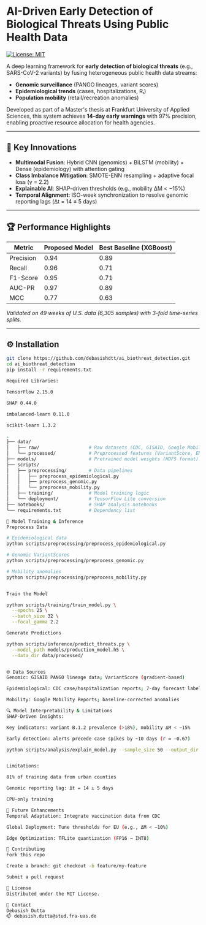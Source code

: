 # AI-Driven Early Detection of Biological Threats Using Public Health Data

[![License: MIT](https://img.shields.io/badge/License-MIT-yellow.svg)](https://opensource.org/licenses/MIT)

A deep learning framework for **early detection of biological threats** (e.g., SARS-CoV-2 variants) by fusing heterogeneous public health data streams:

- **Genomic surveillance** (PANGO lineages, variant scores)
- **Epidemiological trends** (cases, hospitalizations, Rₜ)
- **Population mobility** (retail/recreation anomalies)

Developed as part of a Master's thesis at Frankfurt University of Applied Sciences, this system achieves **14-day early warnings** with 97% precision, enabling proactive resource allocation for health agencies.

---

## 🔑 Key Innovations

- **Multimodal Fusion**: Hybrid CNN (genomics) + BiLSTM (mobility) + Dense (epidemiology) with attention gating
- **Class Imbalance Mitigation**: SMOTE-ENN resampling + adaptive focal loss (γ = 2.2)
- **Explainable AI**: SHAP-driven thresholds (e.g., mobility ΔM < −15%)
- **Temporal Alignment**: ISO-week synchronization to resolve genomic reporting lags (Δt = 14 ± 5 days)

---

## 🏆 Performance Highlights

| Metric    | Proposed Model | Best Baseline (XGBoost) |
| --------- | -------------- | ----------------------- |
| Precision | 0.94           | 0.89                    |
| Recall    | 0.96           | 0.71                    |
| F1-Score  | 0.95           | 0.71                    |
| AUC-PR    | 0.97           | 0.89                    |
| MCC       | 0.77           | 0.63                    |

_Validated on 49 weeks of U.S. data (6,305 samples) with 3-fold time-series splits._

---

## ⚙️ Installation

```bash
git clone https://github.com/debasishdtt/ai_biothreat_detection.git
cd ai_biothreat_detection
pip install -r requirements.txt

Required Libraries:

TensorFlow 2.15.0

SHAP 0.44.0

imbalanced-learn 0.11.0

scikit-learn 1.3.2

.
├── data/
│   ├── raw/                  # Raw datasets (CDC, GISAID, Google Mobility)
│   └── processed/            # Preprocessed features (VariantScore, EMA-smoothed mobility)
├── models/                   # Pretrained model weights (HDF5 format)
├── scripts/
│   ├── preprocessing/        # Data pipelines
│   │   ├── preprocess_epidemiological.py
│   │   ├── preprocess_genomic.py
│   │   └── preprocess_mobility.py
│   ├── training/             # Model training logic
│   └── deployment/           # TensorFlow Lite conversion
├── notebooks/                # SHAP analysis notebooks
└── requirements.txt          # Dependency list

🧠 Model Training & Inference
Preprocess Data

# Epidemiological data
python scripts/preprocessing/preprocess_epidemiological.py

# Genomic VariantScores
python scripts/preprocessing/preprocess_genomic.py

# Mobility anomalies
python scripts/preprocessing/preprocess_mobility.py


Train the Model

python scripts/training/train_model.py \
  --epochs 25 \
  --batch_size 32 \
  --focal_gamma 2.2

Generate Predictions

python scripts/inference/predict_threats.py \
  --model_path models/production_model.h5 \
  --data_dir data/processed/


🌐 Data Sources
Genomic: GISAID PANGO lineage data; VariantScore (gradient-based)

Epidemiological: CDC case/hospitalization reports; 7-day forecast label

Mobility: Google Mobility Reports; baseline-corrected anomalies

🔍 Model Interpretability & Limitations
SHAP-Driven Insights:

Key indicators: variant B.1.2 prevalence (>18%), mobility ΔM < −15%

Early detection: alerts precede case spikes by ~10 days (r = −0.67)

python scripts/analysis/explain_model.py --sample_size 50 --output_dir shap_plots/


Limitations:

81% of training data from urban counties

Genomic reporting lag: Δt = 14 ± 5 days

CPU-only training

🚧 Future Enhancements
Temporal Adaptation: Integrate vaccination data from CDC

Global Deployment: Tune thresholds for EU (e.g., ΔM < −10%)

Edge Optimization: TFLite quantization (FP16 → INT8)

🤝 Contributing
Fork this repo

Create a branch: git checkout -b feature/my-feature

Submit a pull request

📄 License
Distributed under the MIT License.

📧 Contact
Debasish Dutta
📫 debasish.dutta@stud.fra-uas.de
```
